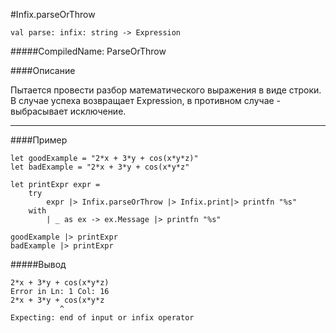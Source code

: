 #Infix.parseOrThrow


	val parse: infix: string -> Expression


#####CompiledName: ParseOrThrow


####Описание

Пытается провести разбор математического выражения в виде строки.
В случае успеха возвращает Expression, в противном случае - выбрасывает исключение.


----------

####Пример

	let goodExample = "2*x + 3*y + cos(x*y*z)"
	let badExample = "2*x + 3*y + cos(x*y*z"

	let printExpr expr = 
    	try 
        	expr |> Infix.parseOrThrow |> Infix.print|> printfn "%s"
    	with
        	| _ as ex -> ex.Message |> printfn "%s" 

	goodExample |> printExpr
	badExample |> printExpr

#####Вывод

	2*x + 3*y + cos(x*y*z)
	Error in Ln: 1 Col: 16
	2*x + 3*y + cos(x*y*z
               ^
	Expecting: end of input or infix operator